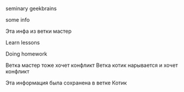 seminary geekbrains

some info 

Эта инфа из ветки мастер

Learn lessons

Doing homework


Ветка мастер тоже хочет конфликт
Ветка котик нарывается и хочет конфликт

Эта информация была сохранена в ветке Котик